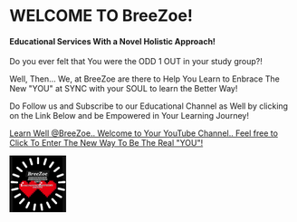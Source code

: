 # WELCOME TO BreeZoe!

#### Educational Services With a Novel Holistic Approach!

Do you ever felt that You were the ODD 1 OUT in your study group?!

Well, Then... We, at BreeZoe are there to Help You Learn to Enbrace The New "YOU" at SYNC with your SOUL to learn the Better Way!

Do Follow us and Subscribe to our Educational Channel as Well by clicking on the Link Below and be Empowered in Your Learning Journey!

[Learn Well @BreeZoe.. Welcome to Your YouTube Channel.. Feel free to Click To Enter The New Way To Be The Real "YOU"!](https://www.youtube.com/@BreeZoeLearnWell)

<img src="2.jpg" width="100" height="100"> 

